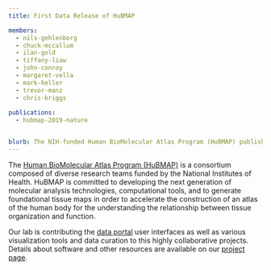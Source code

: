 ```yaml
---
title: First Data Release of HuBMAP

members:
  - nils-gehlenborg
  - chuck-mccallum
  - ilan-gold
  - tiffany-liaw
  - john-conroy
  - margaret-vella
  - mark-keller
  - trevor-manz
  - chris-briggs
 
publications:
  - hubmap-2019-nature


blurb: The NIH-funded Human BioMolecular Atlas Program (HuBMAP) published its first data release.
---
```

The [Human BioMolecular Atlas Program (HuBMAP)](https://hubmapconsortium.org) is a consortium composed of diverse research teams funded by the National Institutes of Health. HuBMAP is committed to developing the next generation of molecular analysis technologies, computational tools, and to generate foundational tissue maps in order to accelerate the construction of an atlas of the human body for the understanding the relationship between tissue organization and function.

Our lab is contributing the [data portal](https://portal.hubmapconsortium.org) user interfaces as well as various visualization tools and data curation to this highly collaborative projects. Details about software and other resources are available on our [project page](/research/projects/hubmap).